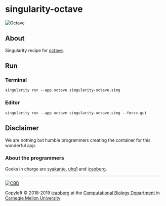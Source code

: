 # singularity-octave

![Octave](https://www.gnu.org/software/octave/img/GNU_Octave_4-4-0_screenshot_1600x900.png)

## About
Singularity recipe for [octave](https://www.gnu.org/software/octave/).

## Run
### Terminal
```
singularity run --app octave singularity-octave.simg
```

### Editor
```
singularity run --app octave singularity-octave.simg --force-gui
```


## Disclaimer
We are nothing but humble programmers creating the container for this wonderful app. 

### About the programmers
Geeks in charge are [syakante](http://www.github.com/syakante), [uhq1](http://www.github.com/uhq1) and [icaoberg](http://www.github.com/icaoberg).

---
[![CBD](http://www.cbd.cmu.edu/wp-content/uploads/2017/07/wordpress-default.png)](http://www.cbd.cmu.edu)

Copyleft © 2018-2019 [icaoberg](http://www.andrew.cmu.edu/~icaoberg) at the [Computational Biology Department](http://www.cbd.cmu.edu) in [Carnegie Mellon University](http://www.cmu.edu)
